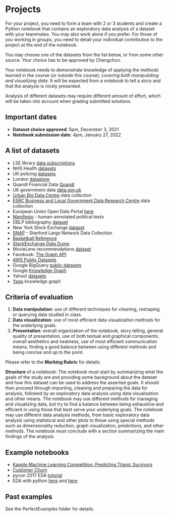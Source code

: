 # Projects
 
For your project, you need to form a team with 2 or 3 students and create a Python notebook that contains an exploratory data analysis of a dataset with your teammates. You may also work alone if you prefer. For those of you working in groups, you need to detail your individual contribution to the project at the end of the notebook. 
 
You may choose one of the datasets from the list below, or from some other source. Your choice has to be approved by Chengchun.
 
Your notebook needs to demonstrate knowledge of applying the methods learned in the course (or outside this course), *covering both manipulating and visualizing data*. It will be expected from a notebook to tell a story and that the analysis is nicely presented.
 
Analysis of different datasets may require different amount of effort, which will be taken into account when grading submitted solutions. 
 
## Important dates

* **Dataset choice approved**: 5pm, December 3, 2021
* **Notebook submission date**: 4pm, January 27, 2022
 
## A list of datasets
 
* LSE library [data subscriptions](https://rl.talis.com/3/lse/lists/B54B4E2B-83C2-9876-BB1E-7E5EB35EB63A.html)
* NHS Health [datasets](http://content.digital.nhs.uk/home)
* UK policing [datasets](https://data.police.uk/data/)
* London [datastore](https://data.london.gov.uk/)
* Quandl Financial Data [Quandl](https://www.quandl.com/)
* UK government data [data.gov.uk](https://data.gov.uk/)
* [Urban Big Data Centre](http://ubdc.ac.uk/) data collection
* [ESRC Business and Local Government Data Research Centre](http://www.blgdataresearch.org/) data collection
* European Union Open Data Portal [here](https://data.europa.eu/euodp/en/data/)
* [Manifesto](https://manifesto-project.wzb.eu/) - human-annotated political texts
* DBLP bibliography [dataset](http://dblp.uni-trier.de/xml/)
* New York Stock Exchange [dataset](https://www.kaggle.com/dgawlik/nyse)
* [SNAP](https://snap.stanford.edu/data/index.html) - Stanford Large Network Data Collection
* [Basketball Reference](https://www.basketball-reference.com/)
* [StackExchange Data Dump](https://archive.org/details/stackexchange)
* MovieLens recommendations [dataset](https://grouplens.org/datasets/movielens/)
* Facebook: [The Graph API](https://developers.facebook.com/docs/graph-api/?locale=en_US)
* [AWS Public Datasets](https://aws.amazon.com/public-datasets/)
* Google BigQuery [public datasets](https://cloud.google.com/bigquery/public-data/)
* Google [Knowledge Graph](https://developers.google.com/knowledge-graph/)
* Yahoo! [datasets](https://webscope.sandbox.yahoo.com/)
* [Yago]( https://www.mpi-inf.mpg.de/departments/databases-and-information-systems/research/yago-naga/yago/#c10444) knowledge graph

## Criteria of evaluation

1. __Data manipulation__: use of different techniques for cleaning, reshaping or querying data studied in class.  
2. __Data visualization__: use of most efficient data visualization methods for the underlying goals. 
3. __Presentation__: overall organization of the notebook, story telling, general quality of presentation, use of both textual and graphical components, overall aesthetics and neatness, use of most efficient communication means, finding a good balance between using different methods and being concise and up to the point.

Please refer to the __Marking Rubric__ for details.

__Structure__ of a notebook: The notebook must start by summarizing what the goals of the study are and providing some background about the dataset and how this dataset can be used to address the asserted goals. It should then proceed through importing, cleaning and preparing the data for analysis, followed by an exploratory data analysis using data visualization and other means. The notebook may use different methods for managing and visualizing data, but try to find a balance between being exhaustive and efficient in using those that best serve your underlying goals. The notebook may use different data analysis methods, from basic exploratory data analysis using statistical and other plots to those using special methods such as dimensionality reduction, graph visualization, predictions, and other methods. The notebook must conclude with a section summarizing the main findings of the analysis.

## Example notebooks

* [Kaggle Machine Learning Competition: Predicting Titanic Survivors](http://nbviewer.jupyter.org/github/donnemartin/data-science-ipython-notebooks/blob/master/kaggle/titanic.ipynb)
* [Customer Churn](http://nbviewer.jupyter.org/github/donnemartin/data-science-ipython-notebooks/blob/master/analyses/churn.ipynb)
* pycon 2017 EDA [tutorial](https://github.com/cmawer/pycon-2017-eda-tutorial)
* EDA with python [here](https://www.kaggle.com/shauryashubham/exploratory-data-analysis-with-python) and [here](https://www.kaggle.com/ekami66/detailed-exploratory-data-analysis-with-python)

## Past examples
See the PerfectExamples folder for details.
